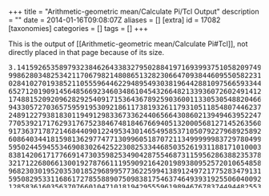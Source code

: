 +++
title = "Arithmetic-geometric mean/Calculate Pi/Tcl Output"
description = ""
date = 2014-01-16T09:08:07Z
aliases = []
[extra]
id = 17082
[taxonomies]
categories = []
tags = []
+++

<noinclude>
This is the output of [[Arithmetic-geometric mean/Calculate Pi#Tcl]], not directly placed in that page because of its size.
</noinclude>
<pre style="height:250px;overflow:scroll">
3.141592653589793238462643383279502884197169399375105820974944592307816406286208
99862803482534211706798214808651328230664709384460955058223172535940812848111745
02841027019385211055596446229489549303819644288109756659334461284756482337867831
65271201909145648566923460348610454326648213393607260249141273724587006606315588
17488152092096282925409171536436789259036001133053054882046652138414695194151160
94330572703657595919530921861173819326117931051185480744623799627495673518857527
24891227938183011949129833673362440656643086021394946395224737190702179860943702
77053921717629317675238467481846766940513200056812714526356082778577134275778960
91736371787214684409012249534301465495853710507922796892589235420199561121290219
60864034418159813629774771309960518707211349999998372978049951059731732816096318
59502445945534690830264252230825334468503526193118817101000313783875288658753320
83814206171776691473035982534904287554687311595628638823537875937519577818577805
32171226806613001927876611195909216420198938095257201065485863278865936153381827
96823030195203530185296899577362259941389124972177528347913151557485724245415069
59508295331168617278558890750983817546374649393192550604009277016711390098488240
12858361603563707660104710181942955596198946767837449448255379774726847104047534
64620804668425906949129331367702898915210475216205696602405803815019351125338243
00355876402474964732639141992726042699227967823547816360093417216412199245863150
30286182974555706749838505494588586926995690927210797509302955321165344987202755
96023648066549911988183479775356636980742654252786255181841757467289097777279380
00816470600161452491921732172147723501414419735685481613611573525521334757418494
68438523323907394143334547762416862518983569485562099219222184272550254256887671
79049460165346680498862723279178608578438382796797668145410095388378636095068006
42251252051173929848960841284886269456042419652850222106611863067442786220391949
45047123713786960956364371917287467764657573962413890865832645995813390478027590
09946576407895126946839835259570982582262052248940772671947826848260147699090264
01363944374553050682034962524517493996514314298091906592509372216964615157098583
87410597885959772975498930161753928468138268683868942774155991855925245953959431
04997252468084598727364469584865383673622262609912460805124388439045124413654976
27807977156914359977001296160894416948685558484063534220722258284886481584560285
06016842739452267467678895252138522549954666727823986456596116354886230577456498
03559363456817432411251507606947945109659609402522887971089314566913686722874894
05601015033086179286809208747609178249385890097149096759852613655497818931297848
21682998948722658804857564014270477555132379641451523746234364542858444795265867
82105114135473573952311342716610213596953623144295248493718711014576540359027993
44037420073105785390621983874478084784896833214457138687519435064302184531910484
81005370614680674919278191197939952061419663428754440643745123718192179998391015
91956181467514269123974894090718649423196156794520809514655022523160388193014209
37621378559566389377870830390697920773467221825625996615014215030680384477345492
02605414665925201497442850732518666002132434088190710486331734649651453905796268
56100550810665879699816357473638405257145910289706414011097120628043903975951567
71577004203378699360072305587631763594218731251471205329281918261861258673215791
98414848829164470609575270695722091756711672291098169091528017350671274858322287
18352093539657251210835791513698820914442100675103346711031412671113699086585163
98315019701651511685171437657618351556508849099898599823873455283316355076479185
35893226185489632132933089857064204675259070915481416549859461637180270981994309
92448895757128289059232332609729971208443357326548938239119325974636673058360414
28138830320382490375898524374417029132765618093773444030707469211201913020330380
19762110110044929321516084244485963766983895228684783123552658213144957685726243
34418930396864262434107732269780280731891544110104468232527162010526522721116603
96665573092547110557853763466820653109896526918620564769312570586356620185581007
29360659876486117910453348850346113657686753249441668039626579787718556084552965
41266540853061434443185867697514566140680070023787765913440171274947042056223053
89945613140711270004078547332699390814546646458807972708266830634328587856983052
35808933065757406795457163775254202114955761581400250126228594130216471550979259
23099079654737612551765675135751782966645477917450112996148903046399471329621073
40437518957359614589019389713111790429782856475032031986915140287080859904801094
12147221317947647772622414254854540332157185306142288137585043063321751829798662
23717215916077166925474873898665494945011465406284336639379003976926567214638530
67360965712091807638327166416274888800786925602902284721040317211860820419000422
96617119637792133757511495950156604963186294726547364252308177036751590673502350
72835405670403867435136222247715891504953098444893330963408780769325993978054193
41447377441842631298608099888687413260472156951623965864573021631598193195167353
81297416772947867242292465436680098067692823828068996400482435403701416314965897
94092432378969070697794223625082216889573837986230015937764716512289357860158816
17557829735233446042815126272037343146531977774160319906655418763979293344195215
41341899485444734567383162499341913181480927777103863877343177207545654532207770
92120190516609628049092636019759882816133231666365286193266863360627356763035447
76280350450777235547105859548702790814356240145171806246436267945612753181340783
30336254232783944975382437205835311477119926063813346776879695970309833913077109
87040859133746414428227726346594704745878477872019277152807317679077071572134447
30605700733492436931138350493163128404251219256517980694113528013147013047816437
88518529092854520116583934196562134914341595625865865570552690496520985803385072
24264829397285847831630577775606888764462482468579260395352773480304802900587607
58251047470916439613626760449256274204208320856611906254543372131535958450687724
60290161876679524061634252257719542916299193064553779914037340432875262888963995
87947572917464263574552540790914513571113694109119393251910760208252026187985318
87705842972591677813149699009019211697173727847684726860849003377024242916513005
00516832336435038951702989392233451722013812806965011784408745196012122859937162
31301711444846409038906449544400619869075485160263275052983491874078668088183385
10228334508504860825039302133219715518430635455007668282949304137765527939751754
61395398468339363830474611996653858153842056853386218672523340283087112328278921
25077126294632295639898989358211674562701021835646220134967151881909730381198004
97340723961036854066431939509790190699639552453005450580685501956730229219139339
18568034490398205955100226353536192041994745538593810234395544959778377902374216
17271117236434354394782218185286240851400666044332588856986705431547069657474585
50332323342107301545940516553790686627333799585115625784322988273723198987571415
95781119635833005940873068121602876496286744604774649159950549737425626901049037
78198683593814657412680492564879855614537234786733039046883834363465537949864192
70563872931748723320837601123029911367938627089438799362016295154133714248928307
22012690147546684765357616477379467520049075715552781965362132392640616013635815
59074220202031872776052772190055614842555187925303435139844253223415762336106425
06390497500865627109535919465897514131034822769306247435363256916078154781811528
43667957061108615331504452127473924544945423682886061340841486377670096120715124
91404302725386076482363414334623518975766452164137679690314950191085759844239198
62916421939949072362346468441173940326591840443780513338945257423995082965912285
08555821572503107125701266830240292952522011872676756220415420516184163484756516
99981161410100299607838690929160302884002691041407928862150784245167090870006992
82120660418371806535567252532567532861291042487761825829765157959847035622262934
86003415872298053498965022629174878820273420922224533985626476691490556284250391
27577102840279980663658254889264880254566101729670266407655904290994568150652653
05371829412703369313785178609040708667114965583434347693385781711386455873678123
0145876871266034891390956200994

```

